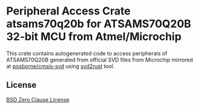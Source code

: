 # Peripheral Access Crate atsams70q20b for ATSAMS70Q20B 32-bit MCU from Atmel/Microchip

This crate contains autogenerated code to access peripherals of ATSAMS70Q20B generated from official SVD files from Microchip mirrored at [posborne/cmsis-svd](https://github.com/posborne/cmsis-svd) using [svd2rust](https://github.com/rust-embedded/svd2rust/) tool.

## License

[BSD Zero Clause License](https://choosealicense.com/licenses/0bsd/)
